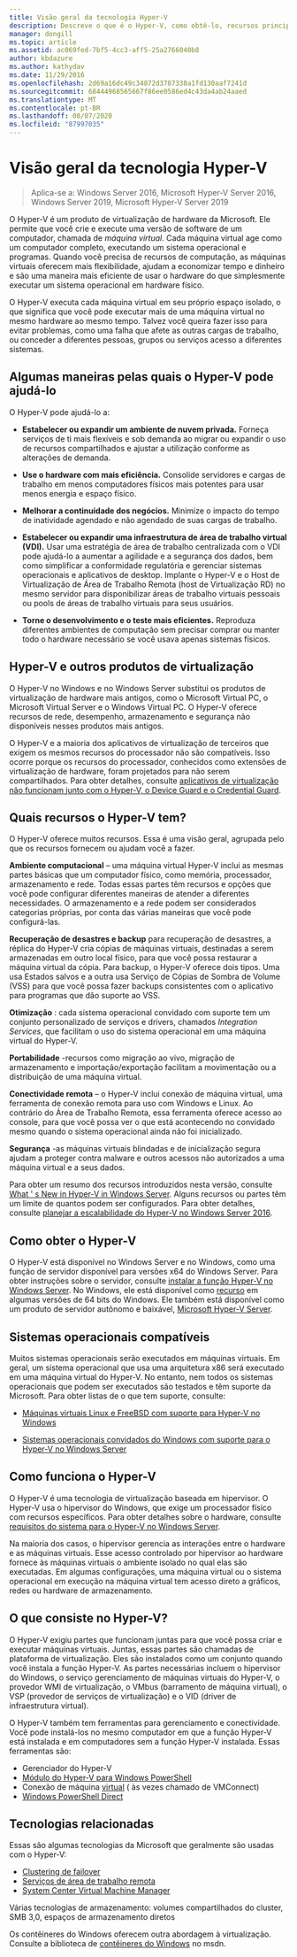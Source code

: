 ```yaml
---
title: Visão geral da tecnologia Hyper-V
description: Descreve o que é o Hyper-V, como obtê-lo, recursos principais e usos comuns.
manager: dongill
ms.topic: article
ms.assetid: ac069fed-7bf5-4cc3-aff5-25a2766040b8
author: kbdazure
ms.author: kathydav
ms.date: 11/29/2016
ms.openlocfilehash: 2d69a16dc49c34872d3787338a1fd130aaf7241d
ms.sourcegitcommit: 68444968565667f86ee0586ed4c43da4ab24aaed
ms.translationtype: MT
ms.contentlocale: pt-BR
ms.lasthandoff: 08/07/2020
ms.locfileid: "87997035"
---
```

# <a name="hyper-v-technology-overview"></a>Visão geral da tecnologia Hyper-V

>Aplica-se a: Windows Server 2016, Microsoft Hyper-V Server 2016, Windows Server 2019, Microsoft Hyper-V Server 2019

O Hyper-V é um produto de virtualização de hardware da Microsoft. Ele permite que você crie e execute uma versão de software de um computador, chamada de *máquina virtual*. Cada máquina virtual age como um computador completo, executando um sistema operacional e programas. Quando você precisa de recursos de computação, as máquinas virtuais oferecem mais flexibilidade, ajudam a economizar tempo e dinheiro e são uma maneira mais eficiente de usar o hardware do que simplesmente executar um sistema operacional em hardware físico.

O Hyper-V executa cada máquina virtual em seu próprio espaço isolado, o que significa que você pode executar mais de uma máquina virtual no mesmo hardware ao mesmo tempo. Talvez você queira fazer isso para evitar problemas, como uma falha que afete as outras cargas de trabalho, ou conceder a diferentes pessoas, grupos ou serviços acesso a diferentes sistemas.

## <a name="some-ways-hyper-v-can-help-you"></a>Algumas maneiras pelas quais o Hyper-V pode ajudá-lo

O Hyper-V pode ajudá-lo a:

- **Estabelecer ou expandir um ambiente de nuvem privada.** Forneça serviços de ti mais flexíveis e sob demanda ao migrar ou expandir o uso de recursos compartilhados e ajustar a utilização conforme as alterações de demanda.

- **Use o hardware com mais eficiência.** Consolide servidores e cargas de trabalho em menos computadores físicos mais potentes para usar menos energia e espaço físico.

- **Melhorar a continuidade dos negócios.** Minimize o impacto do tempo de inatividade agendado e não agendado de suas cargas de trabalho.

- **Estabelecer ou expandir uma infraestrutura de área de trabalho virtual (VDI).** Usar uma estratégia de área de trabalho centralizada com o VDI pode ajudá-lo a aumentar a agilidade e a segurança dos dados, bem como simplificar a conformidade regulatória e gerenciar sistemas operacionais e aplicativos de desktop. Implante o Hyper-V e o Host de Virtualização de Área de Trabalho Remota (host de Virtualização RD) no mesmo servidor para disponibilizar áreas de trabalho virtuais pessoais ou pools de áreas de trabalho virtuais para seus usuários.

- **Torne o desenvolvimento e o teste mais eficientes.** Reproduza diferentes ambientes de computação sem precisar comprar ou manter todo o hardware necessário se você usava apenas sistemas físicos.

## <a name="hyper-v-and-other-virtualization-products"></a>Hyper-V e outros produtos de virtualização

O Hyper-V no Windows e no Windows Server substitui os produtos de virtualização de hardware mais antigos, como o Microsoft Virtual PC, o Microsoft Virtual Server e o Windows Virtual PC. O Hyper-V oferece recursos de rede, desempenho, armazenamento e segurança não disponíveis nesses produtos mais antigos.

O Hyper-V e a maioria dos aplicativos de virtualização de terceiros que exigem os mesmos recursos do processador não são compatíveis. Isso ocorre porque os recursos do processador, conhecidos como extensões de virtualização de hardware, foram projetados para não serem compartilhados. Para obter detalhes, consulte [aplicativos de virtualização não funcionam junto com o Hyper-V, o Device Guard e o Credential Guard](https://support.microsoft.com/kb/3204980).

## <a name="what-features-does-hyper-v-have"></a>Quais recursos o Hyper-V tem?

O Hyper-V oferece muitos recursos. Essa é uma visão geral, agrupada pelo que os recursos fornecem ou ajudam você a fazer.

**Ambiente computacional** – uma máquina virtual Hyper-V inclui as mesmas partes básicas que um computador físico, como memória, processador, armazenamento e rede. Todas essas partes têm recursos e opções que você pode configurar diferentes maneiras de atender a diferentes necessidades. O armazenamento e a rede podem ser considerados categorias próprias, por conta das várias maneiras que você pode configurá-las.

**Recuperação de desastres e backup** para recuperação de desastres, a réplica do Hyper-V cria cópias de máquinas virtuais, destinadas a serem armazenadas em outro local físico, para que você possa restaurar a máquina virtual da cópia. Para backup, o Hyper-V oferece dois tipos. Uma usa Estados salvos e a outra usa Serviço de Cópias de Sombra de Volume (VSS) para que você possa fazer backups consistentes com o aplicativo para programas que dão suporte ao VSS.

**Otimização** : cada sistema operacional convidado com suporte tem um conjunto personalizado de serviços e drivers, chamados *Integration Services*, que facilitam o uso do sistema operacional em uma máquina virtual do Hyper-V.

**Portabilidade** -recursos como migração ao vivo, migração de armazenamento e importação/exportação facilitam a movimentação ou a distribuição de uma máquina virtual.

**Conectividade remota** – o Hyper-V inclui conexão de máquina virtual, uma ferramenta de conexão remota para uso com Windows e Linux. Ao contrário do Área de Trabalho Remota, essa ferramenta oferece acesso ao console, para que você possa ver o que está acontecendo no convidado mesmo quando o sistema operacional ainda não foi inicializado.

**Segurança** -as máquinas virtuais blindadas e de inicialização segura ajudam a proteger contra malware e outros acessos não autorizados a uma máquina virtual e a seus dados.

Para obter um resumo dos recursos introduzidos nesta versão, consulte [What ' s New in Hyper-V in Windows Server](What-s-new-in-Hyper-V-on-Windows.md). Alguns recursos ou partes têm um limite de quantos podem ser configurados. Para obter detalhes, consulte [planejar a escalabilidade do Hyper-V no Windows Server 2016](./plan/plan-hyper-v-scalability-in-windows-server.md).

## <a name="how-to-get-hyper-v"></a>Como obter o Hyper-V

O Hyper-V está disponível no Windows Server e no Windows, como uma função de servidor disponível para versões x64 do Windows Server. Para obter instruções sobre o servidor, consulte [instalar a função Hyper-V no Windows Server](get-started/Install-the-Hyper-V-role-on-Windows-Server.md). No Windows, ele está disponível como [recurso](/virtualization/hyper-v-on-windows/index) em algumas versões de 64 bits do Windows. Ele também está disponível como um produto de servidor autônomo e baixável, [Microsoft Hyper-V Server](https://www.microsoft.com/evalcenter/evaluate-hyper-v-server-2019).

## <a name="supported-operating-systems"></a>Sistemas operacionais compatíveis

Muitos sistemas operacionais serão executados em máquinas virtuais. Em geral, um sistema operacional que usa uma arquitetura x86 será executado em uma máquina virtual do Hyper-V. No entanto, nem todos os sistemas operacionais que podem ser executados são testados e têm suporte da Microsoft. Para obter listas de o que tem suporte, consulte:

- [Máquinas virtuais Linux e FreeBSD com suporte para Hyper-V no Windows](Supported-Linux-and-FreeBSD-virtual-machines-for-Hyper-V-on-Windows.md)

- [Sistemas operacionais convidados do Windows com suporte para o Hyper-V no Windows Server](Supported-Windows-guest-operating-systems-for-Hyper-V-on-Windows.md)

## <a name="how-hyper-v-works"></a>Como funciona o Hyper-V

O Hyper-V é uma tecnologia de virtualização baseada em hipervisor. O Hyper-V usa o hipervisor do Windows, que exige um processador físico com recursos específicos. Para obter detalhes sobre o hardware, consulte [requisitos do sistema para o Hyper-V no Windows Server](System-requirements-for-Hyper-V-on-Windows.md).

Na maioria dos casos, o hipervisor gerencia as interações entre o hardware e as máquinas virtuais. Esse acesso controlado por hipervisor ao hardware fornece às máquinas virtuais o ambiente isolado no qual elas são executadas. Em algumas configurações, uma máquina virtual ou o sistema operacional em execução na máquina virtual tem acesso direto a gráficos, redes ou hardware de armazenamento.

## <a name="what-does-hyper-v-consist-of"></a>O que consiste no Hyper-V?

O Hyper-V exigiu partes que funcionam juntas para que você possa criar e executar máquinas virtuais. Juntas, essas partes são chamadas de plataforma de virtualização. Eles são instalados como um conjunto quando você instala a função Hyper-V. As partes necessárias incluem o hipervisor do Windows, o serviço gerenciamento de máquinas virtuais do Hyper-V, o provedor WMI de virtualização, o VMbus (barramento de máquina virtual), o VSP (provedor de serviços de virtualização) e o VID (driver de infraestrutura virtual).

O Hyper-V também tem ferramentas para gerenciamento e conectividade. Você pode instalá-los no mesmo computador em que a função Hyper-V está instalada e em computadores sem a função Hyper-V instalada. Essas ferramentas são:

- Gerenciador do Hyper-V
- [Módulo do Hyper-V para Windows PowerShell](/powershell/module/hyper-v/index)
- Conexão de máquina [virtual](./learn-more/hyper-v-virtual-machine-connect.md) \( às vezes chamado de VMConnect\)
- [Windows PowerShell Direct](manage/Manage-Windows-virtual-machines-with-PowerShell-Direct.md)

## <a name="related-technologies"></a>Tecnologias relacionadas

Essas são algumas tecnologias da Microsoft que geralmente são usadas com o Hyper-V:

- [Clustering de failover](../../failover-clustering/whats-new-in-failover-clustering.md)
- [Serviços de área de trabalho remota](../../remote/remote-desktop-services/welcome-to-rds.md)
- [System Center Virtual Machine Manager](/system-center/vmm/overview)

Várias tecnologias de armazenamento: volumes compartilhados do cluster, SMB 3,0, espaços de armazenamento diretos

Os contêineres do Windows oferecem outra abordagem à virtualização. Consulte a biblioteca de [contêineres do Windows](/virtualization/windowscontainers/index) no msdn.